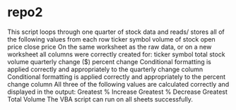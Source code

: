 # repo2
This script loops through one quarter of stock data and reads/ stores all of the following values from each row
  ticker symbol 
  volume of stock
  open price 
  close price 
On the same worksheet as the raw data, or on a new worksheet all columns were correctly created for:
  ticker symbol 
  total stock volume 
  quarterly change ($) 
  percent change 
Conditional formatting is applied correctly and appropriately to the quarterly change column
Conditional formatting is applied correctly and appropriately to the percent change column
All three of the following values are calculated correctly and displayed in the output:
  Greatest % Increase 
  Greatest % Decrease
  Greatest Total Volume
The VBA script can run on all sheets successfully.
